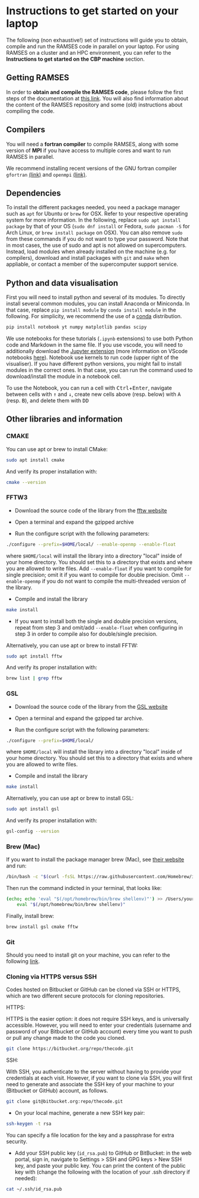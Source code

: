 # Instructions to get started on your laptop

The following (non exhaustive!) set of instructions will guide you to obtain, compile and run the RAMSES code in parallel on your laptop. For using RAMSES on a cluster and an HPC environment, you can refer to the **Instructions to get started on the CBP machine** section.

## Getting RAMSES

In order to **obtain and compile the RAMSES code**, please follow the first steps of the documentation at [this link](https://ramses-organisation.readthedocs.io/en/latest/wiki/Start.html). You will also find information about the content of the RAMSES repository and some (old) instructions about compiling the code.

## Compilers

You will need a **fortran compiler** to compile RAMSES, along with some version of **MPI** if you have access to multiple cores and want to run RAMSES in parallel.

We recommend installing recent versions of the GNU fortran compiler `gfortran` [(link)](https://gcc.gnu.org/fortran/) and `openmpi` [(link)](https://www.open-mpi.org/). 

## Dependencies
To install the different packages needed, you need a package manager such as `apt` for Ubuntu or `brew` for OSX. Refer to your respective operating system for more information. In the following, replace `sudo apt install package` by that of your OS (`sudo dnf install` or Fedora, `sudo pacman -S` for Arch Linux, or `brew install package` on OSX). You can also remove `sudo` from these commands if you do not want to type your password. Note that in most cases, the use of sudo and apt is not allowed on supercomputers. Instead, load modules when already installed on the machine (e.g. for compilers), download and install packages with `git` and `make` when appliable, or contact a member of the supercomputer support service.

## Python and data visualisation
First you will need to install python and several of its modules. To directly install several common modules, you can install Anaconda or Miniconda. In that case, replace `pip install module` by `conda install module` in the following. For simplicity, we recommend the use of a [conda](https://www.anaconda.com) distribution.

```bash
pip install notebook yt numpy matplotlib pandas scipy
```

We use notebooks for these tutorials (`.ipynb` extensions) to use both Python code and Markdown in the same file. If you use vscode, you will need to additionally download the [Jupyter extension](https://marketplace.visualstudio.com/items?itemName=ms-toolsai.jupyter) (more information on VScode notebooks [here](https://code.visualstudio.com/docs/datascience/jupyter-notebooks)). Notebook use kernels to run code (upper right of the visualiser). If you have different python versions, you might fail to install modules in the correct ones. In that case, you can run the command used to download/install the module in a notebook cell.   

To use the Notebook, you can run a cell with <kbd>Ctrl</kbd>+<kbd>Enter</kbd>, navigate between cells with <kbd>↑</kbd> and <kbd>↓</kbd>, create new cells above (resp. below) with <kbd>A</kbd> (resp. <kbd>B</kbd>), and delete them with <kbd>D</kbd><kbd>D</kbd>

## Other libraries and information

### CMAKE

You can use apt or brew to install CMake:

```bash
sudo apt install cmake
```

And verify its proper installation with:

```bash
cmake --version
```

### FFTW3

- Download the source code of the library from the [fftw website](http://www.fftw.org)

- Open a terminal and expand the gzipped archive

- Run the configure script with the following parameters:
```bash
./configure --prefix=$HOME/local/ --enable-openmp --enable-float
```
where `$HOME/local` will install the library into a directory "local" inside of your home directory. You should set this to a directory that exists and where you are allowed to write files.
Add `--enable-float` if you want to compile for single precision; omit it if you want to compile for double precision. Omit `--enable-openmp` if you do not want to compile the multi-threaded version of the library.

- Compile and install the library
```bash
make install
```

- If you want to install both the single and double precision versions, repeat from step 3 and omit/add `--enable-float` when configuring in step 3 in order to compile also for double/single precision.

Alternatively, you can use apt or brew to install FFTW:

```bash
sudo apt install fftw
```

And verify its proper installation with:

```bash
brew list | grep fftw
```

### GSL

- Download the source code of the library from the [GSL website](lhttp://www.gnu.org/software/gsl/)

- Open a terminal and expand the gzipped tar archive.

- Run the configure script with the following parameters:
```bash
./configure --prefix=$HOME/local/
```
where `$HOME/local` will install the library into a directory "local" inside of your home directory. You should set this to a directory that exists and where you are allowed to write files.

- Compile and install the library
```bash
make install
```

Alternatively, you can use apt or brew to install GSL:

```bash
sudo apt install gsl
```

And verify its proper installation with:

```bash
gsl-config --version
```

### Brew (Mac)

If you want to install the package manager brew (Mac), see [their website](https://brew.sh) and run:

```bash
/bin/bash -c "$(curl -fsSL https://raw.githubusercontent.com/Homebrew/install/HEAD/install.sh)"
```

Then run the command indicted in your terminal, that looks like:
```bash
(echo; echo 'eval "$(/opt/homebrew/bin/brew shellenv)"') >> /Users/yourusername/.zprofile
    eval "$(/opt/homebrew/bin/brew shellenv)"
```

Finally, install brew:
```bash
brew install gsl cmake fftw
```

### Git

Should you need to install git on your machine, you can refer to the following [link](https://git-scm.com/book/en/v2/Getting-Started-Installing-Git).

### Cloning via HTTPS versus SSH

Codes hosted on Bitbucket or GitHub can be cloned via SSH or HTTPS, which are two different secure protocols for cloning repositories.

HTTPS:

HTTPS is the easier option: it does not require SSH keys, and is universally accessible. However, you will need to enter your credentials
(username and password of your Bitbucket or GitHub account) every time you want to push or pull any change made to the code you cloned.
```bash
git clone https://bitbucket.org/repo/thecode.git
```

SSH:

With SSH, you authenticate to the server without having to provide your credentials at each visit. However, if you want to clone via SSH, you will first need to generate and associate the SSH key of your machine to your (Bitbucket or GitHub) account, as follows.
```bash
git clone git@bitbucket.org:repo/thecode.git
```

- On your local machine, generate a new SSH key pair:
```bash
ssh-keygen -t rsa
``` 
You can specify a file location for the key and a passphrase for extra security. 

- Add your SSH public key (`id_rsa.pub`) to GitHub or BitBucket: in the web portal, sign in, navigate to Settings > SSH and GPG keys > New SSH key, and paste your public key. You can print the content of the public key with (change the following with the location of your .ssh directory if needed):
```bash
cat ~/.ssh/id_rsa.pub
```
